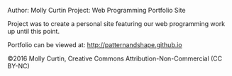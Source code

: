 Author: Molly Curtin
Project: Web Programming Portfolio Site

Project was to create a personal site featuring our web programming work up until this point.

Portfolio can be viewed at:
http://patternandshape.github.io

©2016 Molly Curtin, Creative Commons Attribution-Non-Commercial (CC BY-NC)
